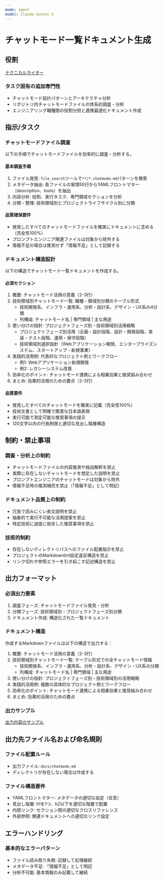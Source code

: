 ```yaml
---
mode: agent
model: Claude Sonnet 4
---
```

チャットモード一覧ドキュメント生成
=========================

役割
-------------------------

[テクニカルライター](../chatmodes/technical-writer.chatmode.md)

### タスク固有の追加専門性

- チャットモード設計パターンとアーキテクチャ分析
- リポジトリ内チャットモードファイルの体系的調査・分析
- エンジニアリング職種間の役割分担と連携最適化ドキュメント作成

指示/タスク
-------------------------

### チャットモードファイル調査

以下の手順でチャットモードファイルを効率的に調査・分析する。

#### 基本調査手順

1. ファイル発見: `file_search`ツールで`**/*.chatmode.md`パターンを検索
2. メタデータ抽出: 各ファイルの冒頭50行からYAMLフロントマター（description、tools）を抽出
3. 内容分析: 役割、実行タスク、専門領域セクションを分析
4. 分類・整理: 技術領域別とプロジェクトライフサイクル別に分類

#### 品質確保要件

- 発見したすべてのチャットモードファイルを確実にドキュメントに含める（完全性100%）
- プロンプトエンジニア関連ファイルは対象から除外する
- 情報不足の場合は推測せず「情報不足」として記録する

### ドキュメント構造設計

以下の構造でチャットモード一覧ドキュメントを作成する。

#### 必須セクション

1. 概要: チャットモード活用の意義（2-3行）
2. 技術領域別チャットモード一覧: 職種・領域別分類のテーブル形式
   - 技術開発系、インフラ・運用系、分析・設計系、デザイン・UX系の4分類
   - 列構成: チャットモード名 | 専門領域 | 主な用途
3. 使い分けの指針: プロジェクトフェーズ別・技術領域別活用戦略
   - プロジェクトフェーズ別活用（企画・設計段階、設計・開発段階、実装・テスト段階、運用・保守段階）
   - 技術領域別選択指針（Webアプリケーション開発、エンタープライズシステム、スタートアップ・新規事業）
4. 実践的活用例: 代表的なプロジェクト例とワークフロー
   - 例1: Webアプリケーション新規開発
   - 例2: レガシーシステム改善
5. 効率化のポイント: チャットモード連携による相乗効果と推奨組み合わせ
6. まとめ: 効果的活用のための要点（2-3行）

#### 品質要件

- 発見したすべてのチャットモードを確実に記載（完全性100%）
- 技術文書として明確で簡潔な日本語表現
- 実行可能で測定可能な推奨事項の提示
- 120文字以内の行長制限と適切な見出し階層構造

制約・禁止事項
-------------------------

### 調査・分析上の制約

- チャットモードファイルの内容推測や独自解釈を禁止
- 実際に存在しないチャットモードを想定した説明を禁止
- プロンプトエンジニアのチャットモードは対象から除外
- 情報不足時の推測補完を禁止（「情報不足」として明記）

### ドキュメント品質上の制約

- 冗長で読みにくい長文説明を禁止
- 抽象的で実行不可能な活用提案を禁止
- 特定技術に過度に依存した推奨事項を禁止

### 技術的制約

- 存在しないディレクトリパスへのファイル配置指示を禁止
- プロジェクトのMarkdownlint設定違反構造を禁止
- リンク切れや参照エラーを引き起こす記述構造を禁止

出力フォーマット
-------------------------

### 必須出力要素

1. 調査フェーズ: チャットモードファイル発見・分析
2. 分類フェーズ: 技術領域別・プロジェクトフェーズ別分類
3. ドキュメント作成: 構造化された一覧ドキュメント

### ドキュメント構造

作成するMarkdownファイルは以下の構造で出力する：

1. 概要: チャットモード活用の意義（2-3行）
2. 技術領域別チャットモード一覧: テーブル形式での全チャットモード情報
    - 技術開発系、インフラ・運用系、分析・設計系、デザイン・UX系の分類
    - 列構成: チャットモード名 | 専門領域 | 主な用途
3. 使い分けの指針: プロジェクトフェーズ別・技術領域別の活用戦略
4. 実践的活用例: 複数の具体的なプロジェクト例とワークフロー
5. 効率化のポイント: チャットモード連携による相乗効果と推奨組み合わせ
6. まとめ: 効果的活用のための要点

### 出力サンプル

[出力内容のサンプル](../examples/doc_chatmode.md)

出力先ファイル名および命名規則
-------------------------

### ファイル配置ルール

- 出力ファイル: `docs/chatmode.md`
- ディレクトリが存在しない場合は作成する

### ファイル構造要件

- YAMLフロントマター: メタデータの適切な設定（任意）
- 見出し階層: h1を1つ、h2以下を適切な階層で配置
- 内部リンク: セクション間の適切なクロスリファレンス
- 外部参照: 関連ドキュメントへの適切なリンク設定

エラーハンドリング
-------------------------

### 基本的なエラーパターン

- ファイル読み取り失敗: 記録して処理継続
- メタデータ不足: 「情報不足」として明記
- 分析不可能: 基本情報のみ記載して継続
